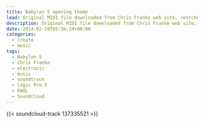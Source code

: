 ```yaml
---
title: Babylon 5 opening theme
lead: Original MIDI file downloaded from Chris Franke web site, reorchestrated using EWQL Gold and Logic Pro X.
description: Original MIDI file downloaded from Chris Franke web site, reorchestrated using EWQL Gold and Logic Pro X.
date: 2014-02-28T05:56:24+00:00
categories:
  - create
  - music
tags:
  - Babylon 5
  - Chris Franke
  - electronic
  - music
  - soundtrack
  - Logic Pro X
  - EWQL
  - Soundcloud
---
```

{{< soundcloud-track 137335521 >}}
